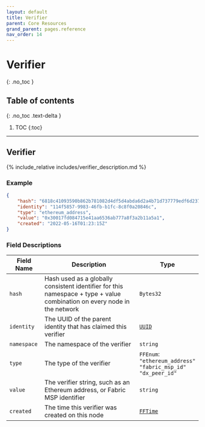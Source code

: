 ```yaml
---
layout: default
title: Verifier
parent: Core Resources
grand_parent: pages.reference
nav_order: 14
---
```


# Verifier
{: .no_toc }

## Table of contents
{: .no_toc .text-delta }

1. TOC
{:toc}

---
## Verifier

{% include_relative includes/verifier_description.md %}

### Example

```json
{
    "hash": "6818c41093590b862b781082d4df5d4abda6d2a4b71d737779edf6d2375d810b",
    "identity": "114f5857-9983-46fb-b1fc-8c8f0a20846c",
    "type": "ethereum_address",
    "value": "0x30017fd084715e41aa6536ab777a8f3a2b11a5a1",
    "created": "2022-05-16T01:23:15Z"
}
```

### Field Descriptions

| Field Name | Description | Type |
|------------|-------------|------|
| `hash` | Hash used as a globally consistent identifier for this namespace + type + value combination on every node in the network | `Bytes32` |
| `identity` | The UUID of the parent identity that has claimed this verifier | [`UUID`](simpletypes#uuid) |
| `namespace` | The namespace of the verifier | `string` |
| `type` | The type of the verifier | `FFEnum`:<br/>`"ethereum_address"`<br/>`"fabric_msp_id"`<br/>`"dx_peer_id"` |
| `value` | The verifier string, such as an Ethereum address, or Fabric MSP identifier | `string` |
| `created` | The time this verifier was created on this node | [`FFTime`](simpletypes#fftime) |


